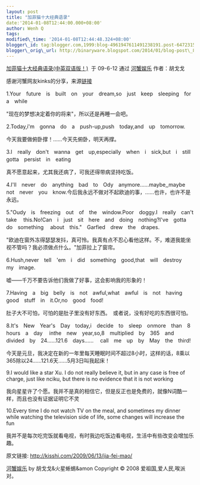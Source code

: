 ```yaml
--- 
layout: post 
title: "加菲猫十大经典语录" 
date:'2014-01-08T12:44:00.000+08:00' 
author: Wenh Q
tags:
modified\_time: '2014-01-08T12:44:48.324+08:00' 
blogger\_id: tag:blogger.com,1999:blog-4961947611491238191.post-6472315345324062508
blogger\_orig\_url: http://binaryware.blogspot.com/2014/01/blog-post\_8.html
---
```

[加菲猫十大经典语录(中英双语版！)](http://kisshi.com/2009/06/13/jia-fei-mao/)  于
09-6-12 通过 [河蟹娱乐](http://kisshi.com/) 作者：胡戈戈





<div>

感谢河蟹网友kinks的分享，来源[链接](http://bbs.book.sina.com.cn/thread-16-4/tree-205148-4260-29152.html)


</div>

<div>

1.Your　future　is　built　on　your　dream,so　just　keep　sleeping　for　a　while　

"现在的梦想决定着你的将来"，所以还是再睡一会吧。　



2.Today,i'm　gonna　do　a　push-up,push　today,and　up　tomorrow.　

今天我要做俯卧撑！……今天先俯卧，明天再撑。



3.I　really　don't　wanna　get　up,especially­　when　i　sick,but　i　still　gotta　persist　in　eating　

真不愿意起来，尤其我还病了，可我还得带病坚持吃饭。



4.I'll　never　do　anything　bad　to　Ody　anymore……maybe,,maybe　not　never　you　know.今后我永远不做对不起欧迪的事，……也许，也许不是永远。　



5."Oudy　is　freezing　out　of　the　window.Poor　doggy.I　really　can't　take　
this.No!Can　i　just　sit　here　and　doing　nothing?I've　gotta　do　something　
about　this."　Garfied　drew　the　drapes.　

"欧迪在窗外冻得瑟瑟发抖，真可怜。我真有点不忍心看他这样。不，难道我能坐视不管吗？我必须做点什么。"加菲拉上了窗帘。



6.Hush,never　tell　'em　i　did　something　good,that　will　destroy　my　image.　

嘘——千万不要告诉他们我做了好事，这会影响我的形象的！



7.Having　a　big　belly　is　not　awful,what　awful　is　not　having　good　stuff　in　it.Or,no　good　food!

肚子大不可怕，可怕的是肚子里没有好东西。　或者说，没有好吃的东西很可怕。　



8.It's　New　Year's　Day　today,i　decide　to　sleep　onmore　than　8　hours　a　day　
inthe　new　year,so,8　multiplied­　by　365　and　divided　by　24……121.6　days……　
call　me　up　by　May　the　third!　

今天是元旦，我决定在新的一年里每天睡眠时间不超过8小时，这样的话，8乘以365除以24……121.6天……5月3日叫我起床！



9.I would like a star Xu. I do not really believe it, but in any case is
free of charge, just like nciku, but there is no evidence that it is not
working

我向星星许了个愿。我并不是真的相信它，但是反正也是免费的，就像N词酷一样，而且也没有证据证明它不灵



10.Every time I do not watch TV on the meal, and sometimes my dinner
while watching the television­ side of life, some changes will increase
the fun

我并不是每次吃完饭就看电视，有时我边吃饭边看电视，生活中有些改变会增加乐趣。



原文链接: <http://kisshi.com/2009/06/13/jia-fei-mao/>

[河蟹娱乐](http://kisshi.com/) by 胡戈戈&火星蜥蜴&amon Copyright © 2008
爱祖国,爱人民,唉派对。

</div>

